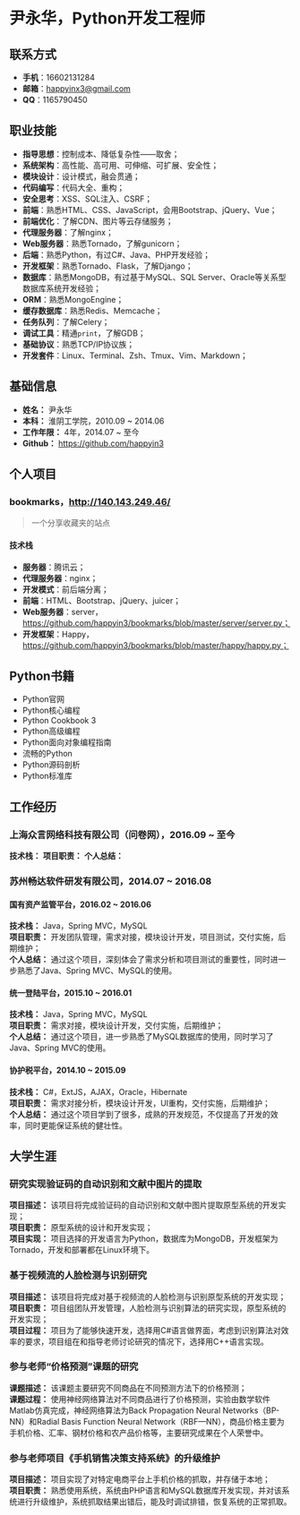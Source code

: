 # 尹永华，Python开发工程师

## 联系方式

* **手机**：16602131284
* **邮箱**：happyinx3@gmail.com
* **QQ**：1165790450

## 职业技能

* **指导思想**：控制成本、降低复杂性——取舍；
* **系统架构**：高性能、高可用、可伸缩、可扩展、安全性；
* **模块设计**：设计模式，融会贯通；
* **代码编写**：代码大全、重构；
* **安全思考**：XSS、SQL注入、CSRF；
* **前端**：熟悉HTML、CSS、JavaScript，会用Bootstrap、jQuery、Vue；
* **前端优化**：了解CDN、图片等云存储服务；
* **代理服务器**：了解nginx；
* **Web服务器**：熟悉Tornado，了解gunicorn；
* **后端**：熟悉Python，有过C#、Java、PHP开发经验；
* **开发框架**：熟悉Tornado、Flask，了解Django；
* **数据库**：熟悉MongoDB，有过基于MySQL、SQL Server、Oracle等关系型数据库系统开发经验；
* **ORM**：熟悉MongoEngine；
* **缓存数据库**：熟悉Redis、Memcache；
* **任务队列**：了解Celery；
* **调试工具**：精通`print`，了解GDB；
* **基础协议**：熟悉TCP/IP协议族；
* **开发套件**：Linux、Terminal、Zsh、Tmux、Vim、Markdown；

## 基础信息

* **姓名：** 尹永华
* **本科：** 淮阴工学院，2010.09 ~ 2014.06
* **工作年限：** 4年，2014.07 ~ 至今
* **Github：** https://github.com/happyin3

## 个人项目

### bookmarks，http://140.143.249.46/

> 一个分享收藏夹的站点

#### 技术栈

* **服务器**：腾讯云；
* **代理服务器**：nginx；
* **开发模式**：前后端分离；
* **前端**：HTML、Bootstrap、jQuery、juicer；
* **Web服务器**：server，https://github.com/happyin3/bookmarks/blob/master/server/server.py；
* **开发框架**：Happy，https://github.com/happyin3/bookmarks/blob/master/happy/happy.py；

## Python书籍

* Python官网
* Python核心编程
* Python Cookbook 3
* Python高级编程
* Python面向对象编程指南
* 流畅的Python
* Python源码剖析
* Python标准库

## 工作经历

### 上海众言网络科技有限公司（问卷网），2016.09 ~ 至今

**技术栈：**
**项目职责：**
**个人总结：**

### 苏州畅达软件研发有限公司，2014.07 ~ 2016.08

#### 国有资产监管平台，2016.02 ~ 2016.06

**技术栈：** Java，Spring MVC，MySQL  
**项目职责：** 开发团队管理，需求对接，模块设计开发，项目测试，交付实施，后期维护；  
**个人总结：** 通过这个项目，深刻体会了需求分析和项目测试的重要性，同时进一步熟悉了Java、Spring MVC、MySQL的使用。

#### 统一登陆平台，2015.10 ~ 2016.01

**技术栈：** Java，Spring MVC，MySQL  
**项目职责：** 需求对接，模块设计开发，交付实施，后期维护；  
**个人总结：** 通过这个项目，进一步熟悉了MySQL数据库的使用，同时学习了Java、Spring MVC的使用。

#### 协护税平台，2014.10 ~ 2015.09

**技术栈：** C#，ExtJS，AJAX，Oracle，Hibernate  
**项目职责：** 需求对接分析，模块设计开发，UI重构，交付实施，后期维护；  
**个人总结：** 通过这个项目学到了很多，成熟的开发规范，不仅提高了开发的效率，同时更能保证系统的健壮性。

## 大学生涯

### 研究实现验证码的自动识别和文献中图片的提取

**项目描述：** 该项目将完成验证码的自动识别和文献中图片提取原型系统的开发实现；  
**项目职责：** 原型系统的设计和开发实现；  
**项目实现：** 项目选择的开发语言为Python，数据库为MongoDB，开发框架为Tornado，开发和部署都在Linux环境下。 

### 基于视频流的人脸检测与识别研究

**项目描述：** 该项目将完成对基于视频流的人脸检测与识别原型系统的开发实现；  
**项目职责：** 项目组团队开发管理，人脸检测与识别算法的研究实现，原型系统的开发实现；  
**项目过程：** 项目为了能够快速开发，选择用C#语言做界面，考虑到识别算法对效率的要求，项目组在和指导老师讨论研究的情况下，选择用C++语言实现。

### 参与老师“价格预测”课题的研究
**课题描述：** 该课题主要研究不同商品在不同预测方法下的价格预测；  
**课题过程：** 使用神经网络算法对不同商品进行了价格预测，实验由数学软件Matlab仿真完成，神经网络算法为Back Propagation Neural Networks（BP-NN）和Radial Basis Function Neural Network（RBF—NN），商品价格主要为手机价格、汇率、钢材价格和农产品价格等，主要研究成果在个人荣誉中。

### 参与老师项目《手机销售决策支持系统》的升级维护
**项目描述：** 项目实现了对特定电商平台上手机价格的抓取，并存储于本地；  
**项目职责：** 熟悉使用系统，系统由PHP语言和MySQL数据库开发实现，并对该系统进行升级维护，系统抓取结果出错后，能及时调试排错，恢复系统的正常抓取。 

